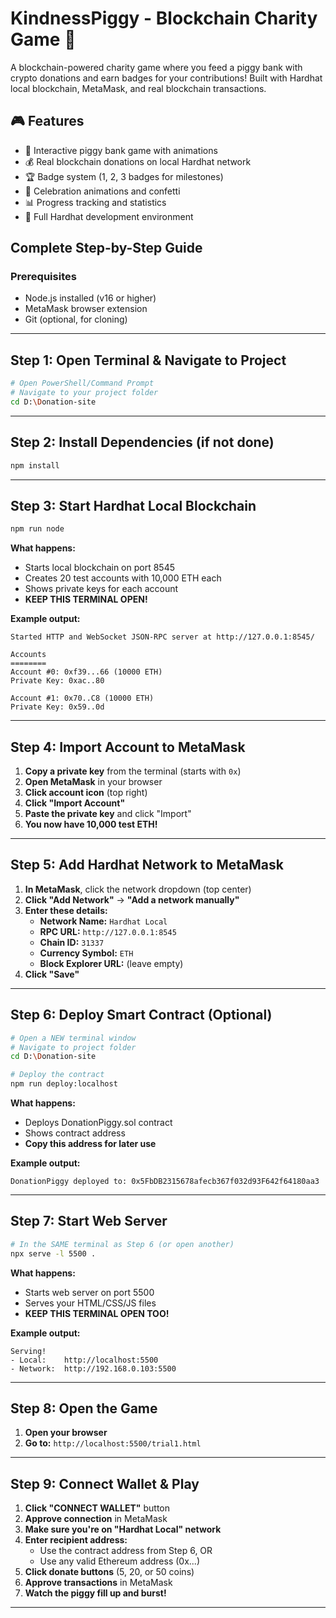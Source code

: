 # KindnessPiggy - Blockchain Charity Game 🐷
A blockchain-powered charity game where you feed a piggy bank with crypto donations and earn badges for your contributions! Built with Hardhat local blockchain, MetaMask, and real blockchain transactions.

## 🎮 Features
- 🐷 Interactive piggy bank game with animations
- 💰 Real blockchain donations on local Hardhat network
- 🏆 Badge system (1, 2, 3 badges for milestones)
- 🎉 Celebration animations and confetti
- 📊 Progress tracking and statistics
- 🔧 Full Hardhat development environment

## **Complete Step-by-Step Guide**
### **Prerequisites**
- Node.js installed (v16 or higher)
- MetaMask browser extension
- Git (optional, for cloning)

---

## **Step 1: Open Terminal & Navigate to Project**
```bash
# Open PowerShell/Command Prompt
# Navigate to your project folder
cd D:\Donation-site
```

---

## **Step 2: Install Dependencies (if not done)**
```bash
npm install
```

---

## **Step 3: Start Hardhat Local Blockchain**
```bash
npm run node
```

**What happens:**
- Starts local blockchain on port 8545
- Creates 20 test accounts with 10,000 ETH each
- Shows private keys for each account
- **KEEP THIS TERMINAL OPEN!**

**Example output:**
```
Started HTTP and WebSocket JSON-RPC server at http://127.0.0.1:8545/

Accounts
========
Account #0: 0xf39...66 (10000 ETH)
Private Key: 0xac..80

Account #1: 0x70..C8 (10000 ETH)
Private Key: 0x59..0d
```

---

## **Step 4: Import Account to MetaMask**

1. **Copy a private key** from the terminal (starts with `0x`)
2. **Open MetaMask** in your browser
3. **Click account icon** (top right)
4. **Click "Import Account"**
5. **Paste the private key** and click "Import"
6. **You now have 10,000 test ETH!**

---

## **Step 5: Add Hardhat Network to MetaMask**

1. **In MetaMask**, click the network dropdown (top center)
2. **Click "Add Network"** → **"Add a network manually"**
3. **Enter these details:**
   - **Network Name:** `Hardhat Local`
   - **RPC URL:** `http://127.0.0.1:8545`
   - **Chain ID:** `31337`
   - **Currency Symbol:** `ETH`
   - **Block Explorer URL:** (leave empty)
4. **Click "Save"**

---

## **Step 6: Deploy Smart Contract (Optional)**
```bash
# Open a NEW terminal window
# Navigate to project folder
cd D:\Donation-site

# Deploy the contract
npm run deploy:localhost
```

**What happens:**
- Deploys DonationPiggy.sol contract
- Shows contract address
- **Copy this address for later use**

**Example output:**
```
DonationPiggy deployed to: 0x5FbDB2315678afecb367f032d93F642f64180aa3
```

---

## **Step 7: Start Web Server**
```bash
# In the SAME terminal as Step 6 (or open another)
npx serve -l 5500 .
```

**What happens:**
- Starts web server on port 5500
- Serves your HTML/CSS/JS files
- **KEEP THIS TERMINAL OPEN TOO!**

**Example output:**
```
Serving!
- Local:    http://localhost:5500
- Network:  http://192.168.0.103:5500
```

---

## **Step 8: Open the Game**
1. **Open your browser**
2. **Go to:** `http://localhost:5500/trial1.html`

---

## **Step 9: Connect Wallet & Play**
1. **Click "CONNECT WALLET"** button
2. **Approve connection** in MetaMask
3. **Make sure you're on "Hardhat Local" network**
4. **Enter recipient address:**
   - Use the contract address from Step 6, OR
   - Use any valid Ethereum address (0x...)
5. **Click donate buttons** (5, 20, or 50 coins)
6. **Approve transactions** in MetaMask
7. **Watch the piggy fill up and burst!**

---
